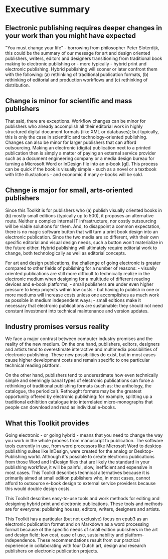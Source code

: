# Executive summary

## Electronic publishing requires deeper changes in your work than you might have expected

"You must change your life" - borrowing from philosopher Peter Sloterdijk, this could be the summary of our message for art and design oriented publishers, writers, editors and designers transitioning from traditional book making to electronic publishing or - more typically - hybrid print and electronic publishing. Hybrid publishing will sooner or later confront them with the following: (a) rethinking of traditional publication formats, (b) rethinking of editorial and production workflows and (c) rethinking of distribution.

## Change is minor for scientific and mass publishers

That said, there are exceptions. Workflow changes can be minor for
publishers who already accomplish all their editorial work in highly
structured digital document formats (like XML or databases); but
typically, this is only the case in scientific and technology-oriented
publishing. Changes can also be minor for larger publishers that can
afford outsourcing. Making an electronic (digita) publication next to a printed publication then is simply a matter of paying an external service provider such as a document engineering company or a media design bureau for turning a Microsoft Word or InDesign file into an e-book [gl]. This process can be quick if the book is visually simple - such as a novel or a textbook with little illustrations - and economic if many e-books will be sold.

## Change is major for small, arts-oriented publishers

Since this Toolkit is for publishers who (a) publish visually
oriented books in (b) mostly small editions (typically up to 500), it
proposes an alternative route. Neither a complex internal IT
infrastructure, nor costly outsourcing will be viable solutions for
them. And, to disappoint a common expectation, there is no magic
software button that will turn a print book design into an electronic
publication. Since the two media are so different, with their own specific editorial and visual design needs, such a button won't materialize in the future either. Hybrid publishing will ultimately require editorial work to change, both technologically as well as editorial concepts.

For art and design publications, the challenge of going electronic is
greater compared to other fields of publishing for a number of reasons: -
visually oriented publications are still more difficult to technically
realize in the electronic medium when designing for a multitude of
different reading devices and e-book platforms; - small publishers are
under even higher pressure to keep projects within low costs - but
having to publish in one or more mediums will increase costs unless one
accomplishes as much work as possible in medium independent ways; -
small editions make it necessary that electronic publications are
sustainable: they should not need constant investment into technical
maintenance and version updates.

## Industry promises versus reality

We face a major contrast between computer industry promises and
the reality of the new medium. On the one hand, publishers, editors,
designers and artists tend to overestimate interactive and multimedia
possibilities of electronic publishing. These new possibilities do
exist, but in most cases cause higher development costs and remain
specific to one particular technical reading platform.

On the other hand, publishers tend to underestimate how even technically simple and seemingly banal types of electronic publications can force a rethinking of traditional publishing formats (such as: the anthology, the catalogue, the periodical). Rethought formats may be the greatest opportunity offered by electronic publishing: for example, splitting up a traditional exhibition catalogue into interrelated micro-monographs that people can download and read as individual e-books.

## What this Toolkit provides

Going electronic - or going hybrid - means that you need to change the
way you work in the whole process from manuscript to publication. The
software tools currently in use, from word processors like Microsoft
Word to desktop publishing suites like InDesign, were created for the
analog or Desktop-Publishing world. Although it's possible to create
electronic publications from those Word and InDesign files that are
likely the standard in your publishing workflow, it will be painful,
slow, inefficient and expensive in most cases. This Toolkit describes
technical alternatives because it is primarily aimed at small edition
publishers who, in most cases, cannot afford to outsource e-book design to external service providers because this would double design costs.

This Toolkit describes easy-to-use tools and work methods for editing
and designing hybrid print and electronic publications. These tools and methods are for everyone: publishing houses, editors, writers, designers and artists.

This Toolkit has a particular (but not exclusive) focus on epub3 as an
electronic publication format and on Markdown as a word processing
format because of the specific needs of small edition publishers in the art and design field: low cost, ease of use, sustainability and
platform-independence. These recommendations result from our practical
experience in collaborating with four Dutch art, design and research
publishers on electronic publication projects.
